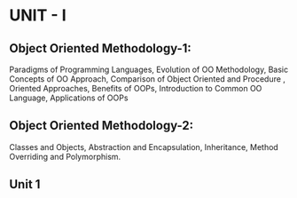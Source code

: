 # UNIT - I 
## Object Oriented Methodology-1: 
Paradigms of Programming Languages, Evolution of OO Methodology, Basic Concepts of OO Approach, Comparison of Object Oriented and Procedure , Oriented Approaches, Benefits of OOPs, Introduction to Common OO Language, Applications of OOPs

## Object Oriented Methodology-2: 
Classes and Objects, Abstraction and Encapsulation, Inheritance, Method Overriding and Polymorphism.

## Unit 1
